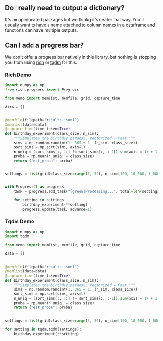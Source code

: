 ## Do I really need to output a dictionary? 

It's an opinionated packages but we thinkg it's neater that way. 
You'll usually want to have a name attached to column names in 
a dataframe and functions can have multiple outputs.  

## Can I add a progress bar? 

We don't offer a progress bar natively in this library, but nothing is stopping you
from using [rich](https://github.com/willmcgugan/rich) or 
[tqdm](https://github.com/tqdm/tqdm) for this. 

### Rich Demo 

```python
import numpy as np
from rich.progress import Progress

from memo import memlist, memfile, grid, capture_time

data = []


@memfile(filepath="results.jsonl")
@memlist(data=data)
@capture_time(time_taken=True)
def birthday_experiment(class_size, n_sim):
    """Simulates the birthday paradox. Vectorized = Fast!"""
    sims = np.random.randint(1, 365 + 1, (n_sim, class_size))
    sort_sims = np.sort(sims, axis=1)
    n_uniq = (sort_sims[:, 1:] != sort_sims[:, :-1]).sum(axis = 1) + 1
    proba = np.mean(n_uniq != class_size)
    return {"est_proba": proba}


settings = list(grid(class_size=range(5, 50), n_sim=[100, 10_000, 1_000_000]))


with Progress() as progress:
    task = progress.add_task("[green]Processing...", total=len(settings))

    for setting in settings:
        birthday_experiment(**setting)
        progress.update(task, advance=1)
```

### Tqdm Demo 

```python
import numpy as np
import tqdm

from memo import memlist, memfile, grid, capture_time

data = []


@memfile(filepath="results.jsonl")
@memlist(data=data)
@capture_time(time_taken=True)
def birthday_experiment(class_size, n_sim):
    """Simulates the birthday paradox. Vectorized = Fast!"""
    sims = np.random.randint(1, 365 + 1, (n_sim, class_size))
    sort_sims = np.sort(sims, axis=1)
    n_uniq = (sort_sims[:, 1:] != sort_sims[:, :-1]).sum(axis = 1) + 1
    proba = np.mean(n_uniq != class_size)
    return {"est_proba": proba}


settings = list(grid(class_size=range(5, 50), n_sim=[100, 10_000, 1_000_000]))

for setting in tqdm.tqdm(settings):
    birthday_experiment(**setting)
```
